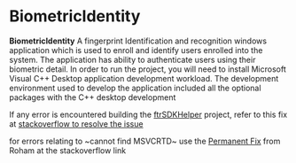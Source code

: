 # BiometricIdentity
**BiometricIdentity**
A fingerprint Identification and recognition windows application which is used to enroll and identify users enrolled into the system.
The application has ability to authenticate users using their biometric detail.
In order to run the project, you will need to install Microsoft Visual C++ Desktop application development workload.
The development environment used to develop the application included all the optional packages with the C++ desktop development

If any error is encountered building the [ftrSDKHelper][1] project, refer to this fix at [stackoverflow to resolve the issue][3]

for errors relating to ~cannot find MSVCRTD~ use the [Permanent Fix][2] from Roham at the stackoverflow link

[1]:./ftrSDKHelper
[2]:https://stackoverflow.com/questions/6228112/link-fatal-error-lnk1104-cannot-open-file-msvcrtd-lib/10234077
[3]:https://stackoverflow.com/questions/58946328/microsoft-visual-studio-community-2019-fatal-error-c1083-cannot-open-include-f
